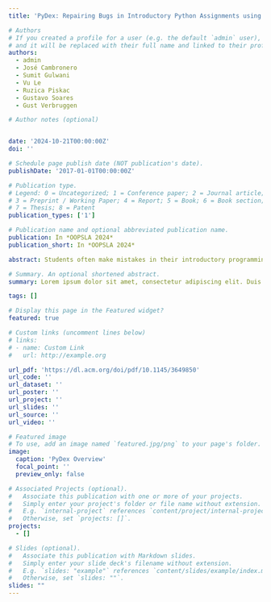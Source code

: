 ```yaml
---
title: 'PyDex: Repairing Bugs in Introductory Python Assignments using LLMs'

# Authors
# If you created a profile for a user (e.g. the default `admin` user), write the username (folder name) here
# and it will be replaced with their full name and linked to their profile.
authors:
  - admin
  - José Cambronero
  - Sumit Gulwani
  - Vu Le
  - Ruzica Piskac
  - Gustavo Soares
  - Gust Verbruggen

# Author notes (optional)


date: '2024-10-21T00:00:00Z'
doi: ''

# Schedule page publish date (NOT publication's date).
publishDate: '2017-01-01T00:00:00Z'

# Publication type.
# Legend: 0 = Uncategorized; 1 = Conference paper; 2 = Journal article;
# 3 = Preprint / Working Paper; 4 = Report; 5 = Book; 6 = Book section;
# 7 = Thesis; 8 = Patent
publication_types: ['1']

# Publication name and optional abbreviated publication name.
publication: In *OOPSLA 2024*
publication_short: In *OOPSLA 2024*

abstract: Students often make mistakes in their introductory programming assignments as part of their learning process. Unfortunately, providing custom repairs for these mistakes can require a substantial amount of time and effort from class instructors. Automated program repair (APR) techniques can be used to synthesize such fixes. Prior work has explored the use of symbolic and neural techniques for APR in the education domain. Both types of approaches require either substantial engineering efforts or large amounts of data and training. We propose to use a large language model trained on code, such as Codex (a version of GPT), to build an APR system – PyDex – for introductory Python programming assignments. Our system can fix both syntactic and semantic mistakes by combining multi-modal prompts, iterative querying, test-case-based selection of few-shots, and program chunking. We evaluate PyDex on 286 real student programs and compare to three baselines, including one that combines a state-of-the-art Python syntax repair engine, BIFI, and a state-of-the-art Python semantic repair engine for student assignments, Refactory. We find that PyDex can fix more programs and produce smaller patches on average.

# Summary. An optional shortened abstract.
summary: Lorem ipsum dolor sit amet, consectetur adipiscing elit. Duis posuere tellus ac convallis placerat. Proin tincidunt magna sed ex sollicitudin condimentum.

tags: []

# Display this page in the Featured widget?
featured: true

# Custom links (uncomment lines below)
# links:
# - name: Custom Link
#   url: http://example.org

url_pdf: 'https://dl.acm.org/doi/pdf/10.1145/3649850'
url_code: ''
url_dataset: ''
url_poster: ''
url_project: ''
url_slides: ''
url_source: ''
url_video: ''

# Featured image
# To use, add an image named `featured.jpg/png` to your page's folder.
image:
  caption: 'PyDex Overview'
  focal_point: ''
  preview_only: false

# Associated Projects (optional).
#   Associate this publication with one or more of your projects.
#   Simply enter your project's folder or file name without extension.
#   E.g. `internal-project` references `content/project/internal-project/index.md`.
#   Otherwise, set `projects: []`.
projects:
  - []

# Slides (optional).
#   Associate this publication with Markdown slides.
#   Simply enter your slide deck's filename without extension.
#   E.g. `slides: "example"` references `content/slides/example/index.md`.
#   Otherwise, set `slides: ""`.
slides: ""
---
```

